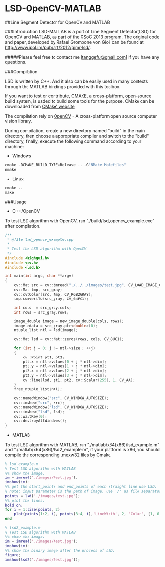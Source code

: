LSD-OpenCV-MATLAB
=================
##Line Segment Detector for OpenCV and MATLAB



###Introduction
LSD-MATLAB is a port of Line Segment Detector(LSD) for OpenCV and MATLAB, as part of the GSoC 2013 program. The original code and paper, developed by Rafael Grompone von Gioi, can be found at http://www.ipol.im/pub/art/2012/gjmr-lsd/.

#####Please feel free to contact me [tanggefu@gmail.com] if you have any questions.

###Compilation

LSD is written by C++. And it also can be easily used in many contexts through the MATLAB bindings provided with this toolbox.

If you want to test or contribute, [CMAKE](http://www.cmake.org), a cross-platform, open-source build system, is usded to build some tools for the purpose. CMake can be downloaded from [CMake' website](http://www.cmake.org/cmake/resources/software.html)

The compilation rely on [OpenCV](http://opencv.org) - A cross-platform open source computer vision library.

During compilation, create a new directory named "build" in the main directory, then choose a appropriate compiler and switch to the "build" directory, finally, execute the following command according to your machine:

* Windows

```cpp
cmake -DCMAKE_BUILD_TYPE=Release .. -G"NMake Makefiles"
nmake
```

* Linux

```cpp
cmake ..
make
```

###Usage

* C++/OpenCV

To test LSD algorithm with OpenCV, run "./build/lsd_opencv_example.exe" after compilation.

```cpp
/**
 * @file lsd_opencv_example.cpp
 *
 * Test the LSD algorithm with OpenCV
 */
#include <highgui.h>
#include <cv.h>
#include <lsd.h>

int main(int argc, char **argv)
{
    cv::Mat src = cv::imread("./../../images/test.jpg", CV_LOAD_IMAGE_COLOR);
    cv::Mat tmp, src_gray;
    cv::cvtColor(src, tmp, CV_RGB2GRAY);
    tmp.convertTo(src_gray, CV_64FC1);

    int cols  = src_gray.cols;
    int rows = src_gray.rows;

    image_double image = new_image_double(cols, rows);
    image->data = src_gray.ptr<double>(0);
    ntuple_list ntl = lsd(image);

    cv::Mat lsd = cv::Mat::zeros(rows, cols, CV_8UC1);

    for (int j = 0; j != ntl->size ; ++j)
    {
        cv::Point pt1, pt2;
        pt1.x = ntl->values[0 + j * ntl->dim];
        pt1.y = ntl->values[1 + j * ntl->dim];
        pt2.x = ntl->values[2 + j * ntl->dim];
        pt2.y = ntl->values[3 + j * ntl->dim];
        cv::line(lsd, pt1, pt2, cv::Scalar(255), 1, CV_AA);
    }
    free_ntuple_list(ntl);

    cv::namedWindow("src", CV_WINDOW_AUTOSIZE);
    cv::imshow("src", src);
    cv::namedWindow("lsd", CV_WINDOW_AUTOSIZE);
    cv::imshow("lsd", lsd);
    cv::waitKey(0);
    cv::destroyAllWindows();
}
```

* MATLAB

To test LSD algorithm with MATLAB, run "./matlab/x64(x86)/lsd_example.m" and "./matlab/x64(x86)/lsd2_example.m", if your platform is x86, you should compile the corresponding .mexw32 files by Cmake.


```matlab
% lsd_example.m
% Test LSD algorithm with MATLAB
%% show the image.
im = imread('./images/test.jpg');
imshow(im);
%% get the start_points and end_points of each straight line use LSD.
% note: input parameter is the path of image, use '/' as file separator.
points = lsd('./images/test.jpg');
%% plot the lines.
hold on;
for i = 1:size(points, 2)
    plot(points(1:2, i), points(3:4, i),'LineWidth', 2, 'Color', [1, 0, 0]);
end
```

```matlab
% lsd2_example.m
% Test LSD algorithm with MATLAB
%% show the image.
im = imread('./images/test.jpg');
imshow(im);
%% show the binary image after the process of LSD.
figure;
imshow(lsd2('./images/test.jpg'));
```
